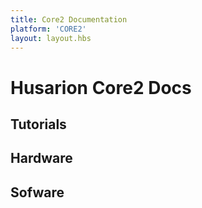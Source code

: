 ```yaml
---
title: Core2 Documentation
platform: 'CORE2'
layout: layout.hbs
---
```


# Husarion Core2 Docs #

## Tutorials ##

## Hardware ##

## Sofware ##